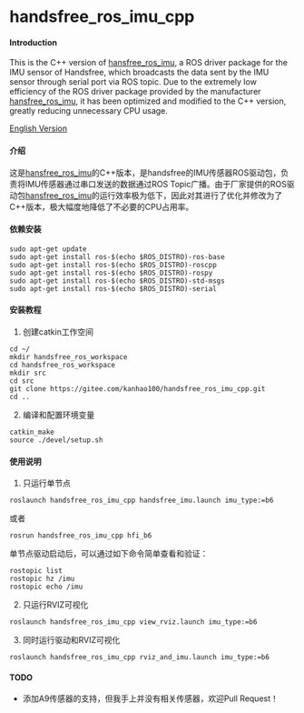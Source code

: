 # handsfree_ros_imu_cpp

#### Introduction
This is the C++ version of [hansfree_ros_imu](https://gitee.com/HANDS-FREE/handsfree_ros_imu), a ROS driver package for the IMU sensor of Handsfree, which broadcasts the data sent by the IMU sensor through serial port via ROS topic. Due to the extremely low efficiency of the ROS driver package provided by the manufacturer [hansfree_ros_imu](https://gitee.com/HANDS-FREE/handsfree_ros_imu), it has been optimized and modified to the C++ version, greatly reducing unnecessary CPU usage.

[English Version](https://gitee.com/kanhao100/handsfree_ros_imu_cpp/blob/master/README.en.md)

#### 介绍
这是[hansfree_ros_imu](https://gitee.com/HANDS-FREE/handsfree_ros_imu)的C++版本，是handsfree的IMU传感器ROS驱动包，负责将IMU传感器通过串口发送的数据通过ROS Topic广播。由于厂家提供的ROS驱动包[hansfree_ros_imu](https://gitee.com/HANDS-FREE/handsfree_ros_imu)的运行效率极为低下，因此对其进行了优化并修改为了C++版本，极大幅度地降低了不必要的CPU占用率。

#### 依赖安装
```
sudo apt-get update
sudo apt-get install ros-$(echo $ROS_DISTRO)-ros-base
sudo apt-get install ros-$(echo $ROS_DISTRO)-roscpp
sudo apt-get install ros-$(echo $ROS_DISTRO)-rospy
sudo apt-get install ros-$(echo $ROS_DISTRO)-std-msgs
sudo apt-get install ros-$(echo $ROS_DISTRO)-serial
```

#### 安装教程

1.  创建catkin工作空间
```
cd ~/
mkdir handsfree_ros_workspace
cd handsfree_ros_workspace
mkdir src
cd src
git clone https://gitee.com/kanhao100/handsfree_ros_imu_cpp.git
cd ..
```
2.  编译和配置环境变量
```
catkin_make
source ./devel/setup.sh
```

#### 使用说明

1.  只运行单节点
```
roslaunch handsfree_ros_imu_cpp handsfree_imu.launch imu_type:=b6
```
或者
```
rosrun handsfree_ros_imu_cpp hfi_b6
```
单节点驱动启动后，可以通过如下命令简单查看和验证：
```
rostopic list
rostopic hz /imu
rostopic echo /imu
```

2.  只运行RVIZ可视化
```
roslaunch handsfree_ros_imu_cpp view_rviz.launch imu_type:=b6
```

3.  同时运行驱动和RVIZ可视化
```
roslaunch handsfree_ros_imu_cpp rviz_and_imu.launch imu_type:=b6
```

#### TODO
- 添加A9传感器的支持，但我手上并没有相关传感器，欢迎Pull Request！





